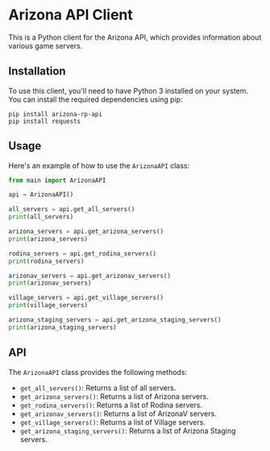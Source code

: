 # Arizona API Client

This is a Python client for the Arizona API, which provides information about various game servers.

## Installation

To use this client, you'll need to have Python 3 installed on your system. You can install the required dependencies using pip:

```
pip install arizona-rp-api
pip install requests
```

## Usage

Here's an example of how to use the `ArizonaAPI` class:

```python
from main import ArizonaAPI

api = ArizonaAPI()

all_servers = api.get_all_servers()
print(all_servers)

arizona_servers = api.get_arizona_servers()
print(arizona_servers)

rodina_servers = api.get_rodina_servers()
print(rodina_servers)

arizonav_servers = api.get_arizonav_servers()
print(arizonav_servers)

village_servers = api.get_village_servers()
print(village_servers)

arizona_staging_servers = api.get_arizona_staging_servers()
print(arizona_staging_servers)
```

## API

The `ArizonaAPI` class provides the following methods:

- `get_all_servers()`: Returns a list of all servers.
- `get_arizona_servers()`: Returns a list of Arizona servers.
- `get_rodina_servers()`: Returns a list of Rodina servers.
- `get_arizonav_servers()`: Returns a list of ArizonaV servers.
- `get_village_servers()`: Returns a list of Village servers.
- `get_arizona_staging_servers()`: Returns a list of Arizona Staging servers.
